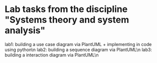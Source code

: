 # Lab tasks from the discipline "Systems theory and system analysis"
lab1: building a use case diagram via PlantUML + implementing in code using python\n
lab2: building a sequence diagram via PlantUML\n
lab3: building a interaction diagram via PlantUML\n
